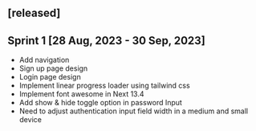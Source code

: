 ## [released]
## Sprint 1 [28 Aug, 2023 - 30 Sep, 2023]
- Add navigation
- Sign up page design
- Login page design
- Implement linear progress loader using tailwind css
- Implement font awesome in Next 13.4
- Add show & hide toggle option in password Input
- Need to adjust authentication input field width in a medium and small device 